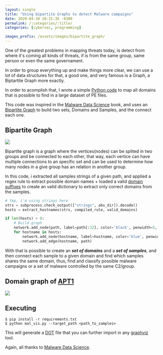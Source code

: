 ```yaml
---
layout: single
title: "Using bipartite Graphs to detect Malware campaigns"
date: 2020-04-30 20:31:36 -0300
permalink: /:categories/:title/
categories: [cybersec, programming]

images_prefix: /assets/images/bipartite_graph/
---
```


One of the greatest problems in mapping threats today, is detect from where it's coming all kinds of threats, if is from the same group, same person or even the same governament. 

In order to group everything up and make things more clear, we can use a lot of data structures for that, a good one, and very famous is a Graph, a Biptartite Graph more exactly.

In order to acomplish that, I wrote a simple [Python code](https://github.com/AandersonL/malware-research/blob/master/bipartite_graph/mal_vis.py) to map all domains that is possible to find in a large dataset of PE files.

This code was inspired in the [Malware Data Science](https://nostarch.com/malwaredatascience) book, and uses an [Bipartite Graph](https://en.wikipedia.org/wiki/Bipartite_graph) to build two sets, Domains and Samples, and the connect each one.


## Bipartite Graph

![]({{site.url}}{{page.images_prefix}}bipartite.jpg)

Bipartite graph is a graph where the vertices(nodes) can be splited in two groups and be connected to each other, that way, each vertice can have multiple connections to an specific set and can be used to determine how many nodes in a give group has an relation in another group.

In this code, i extracted all samples strings of a given path, and applied a regex rule to extract possible domain names + loaded a valid [domain suffixes](domain_suffixes.txt) to create an valid dictionary to extract only correct domains from the samples.


```python
# Yep, i'm using strings here
strs = subprocess.check_output(["strings", abs_dir]).decode()
hosts = extract_hostnames(strs, compiled_rule, valid_domains)

if len(hosts) > 0:
    # Build graph
    network.add_node(path, label=path[:32], color='black', penwidth=5, bipartite=0) # <- This put our sample in set 1
    for hostname in hosts:
        network.add_node(hostname, label=hostname, color='blue', penwidth=10, bipartite=1) # <- This put our hostname in set 2
        network.add_edge(hostname, path)
```

With that is possible to create an ***set of domains*** and a ***set of samples***, and then connect each sample to a given domain and find which samples shares the same domain, thus, find and classify possible malware campaigns or a set of malware controlled by the same C2/group.


## Domain graph of [APT1](https://www.fireeye.com/content/dam/fireeye-www/services/pdfs/mandiant-apt1-report.pdf)

![]({{site.url}}{{page.images_prefix}}malware_domains_apt1.png)




## Executing

```
$ pip install -r requirements.txt
$ python mal_vis.py --target_path <path_to_samples>
```

This will generate a [DOT](https://www.graphviz.org/doc/info/lang.html) file that you can further import in any [graphviz](https://www.graphviz.org/) tool.


Again, all thanks to [Malware Data Science](https://nostarch.com/malwaredatascience).

